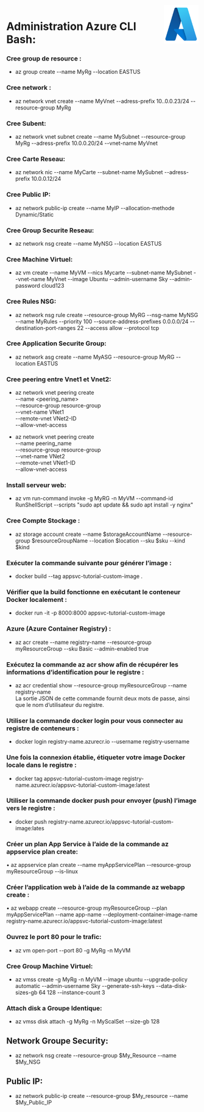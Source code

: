 <img align="right" height="100" width="90" alt="" src="https://raw.githubusercontent.com/Its-Sn1p3r/Azure_CLI/master/azure.png" />

# Administration Azure CLI Bash:

### Cree group de resource :
+ az group create --name MyRg --location EASTUS

### Cree network :
+ az network vnet create --name MyVnet --adress-prefix 10..0.0.23/24 --resource-group  MyRg

### Cree Subent:
+ az network vnet subnet create --name MySubnet --resource-group MyRg --adress-prefix 10.0.0.20/24 --vnet-name MyVnet

### Cree Carte Reseau:
+ az network nic --name MyCarte --subnet-name MySubnet --adress-prefix 10.0.0.12/24

### Cree Public IP:
+ az network public-ip create --name MyIP --allocation-methode Dynamic/Static

### Cree Group Securite Reseau:
+ az network nsg create --name MyNSG --location EASTUS

### Cree Machine Virtuel:
+ az vm create --name MyVM --nics Mycarte --subnet-name MySubnet --vnet-name MyVnet --image Ubuntu --admin-username Sky --admin-password cloud123

### Cree Rules NSG:
+ az network nsg rule create --resource-group MyRG --nsg-name MyNSG --name MyRules --priority 100 --source-address-prefixes 0.0.0.0/24 --destination-port-ranges 22 --access allow --protocol tcp

### Cree Application Securite Group:
+ az network asg create --name MyASG --resource-group MyRG --location EASTUS

### Cree peering entre Vnet1 et Vnet2:
+ az network vnet peering create \
--name <peering_name> \
--resource-group resource-group \
--vnet-name VNet1 \
--remote-vnet VNet2-ID \
--allow-vnet-access

+ az network vnet peering create \
--name peering_name \
--resource-group resource-group \
--vnet-name VNet2 \
--remote-vnet VNet1-ID \
--allow-vnet-access 

### Install serveur web:
+ az vm run-command invoke -g MyRG -n MyVM --command-id RunShellScript --scripts "sudo apt update && sudo apt install -y nginx"

### Cree Compte Stockage :
+ az storage account create --name $storageAccountName --resource-group $resourceGroupName --location $location --sku $sku --kind $kind

### Exécuter la commande suivante pour générer l’image :  
+ docker build --tag appsvc-tutorial-custom-image .  

### Vérifier que la build fonctionne en exécutant le conteneur Docker localement :  
+ docker run -it -p 8000:8000 appsvc-tutorial-custom-image

### Azure (Azure Container Registry) :  
+ az acr create --name registry-name --resource-group myResourceGroup --sku Basic --admin-enabled true  

### Exécutez la commande az acr show afin de récupérer les informations d’identification pour le registre : 

+ az acr credential show --resource-group myResourceGroup --name registry-name  
La sortie JSON de cette commande fournit deux mots de passe, ainsi que le nom d’utilisateur du registre. 

### Utiliser la commande docker login pour vous connecter au registre de conteneurs :  
+ docker login registry-name.azurecr.io --username registry-username

### Une fois la connexion établie, étiqueter votre image Docker locale dans le registre :  
+ docker tag appsvc-tutorial-custom-image registry-name.azurecr.io/appsvc-tutorial-custom-image:latest  

###  Utiliser la commande docker push pour envoyer (push) l’image vers le registre :  
+ docker push registry-name.azurecr.io/appsvc-tutorial-custom-image:lates

### Créer un plan App Service à l’aide de la commande az appservice plan create:  
• az appservice plan create --name myAppServicePlan --resource-group myResourceGroup --is-linux

### Créer l’application web à l’aide de la commande az webapp create :  
• az webapp create --resource-group myResourceGroup --plan myAppServicePlan --name app-name --deployment-container-image-name registry-name.azurecr.io/appsvc-tutorial-custom-image:latest

### Ouvrez le port 80 pour le trafic:
+ az vm open-port --port 80 -g MyRg -n MyVM

### Cree Group Machine Virtuel:
+ az vmss create -g MyRg -n MyVM --image ubuntu --upgrade-policy automatic --admin-username Sky --generate-ssh-keys --data-disk-sizes-gb 64 128 --instance-count 3

### Attach disk a Groupe Identique:
+ az vmss disk attach -g MyRg -n MyScalSet --size-gb 128

## Network Groupe Security:
+ az network nsg create --resource-group $My_Resource --name $My_NSG

## Public IP:
+ az network public-ip create --resource-group $My_resource --name $My_Public_IP
